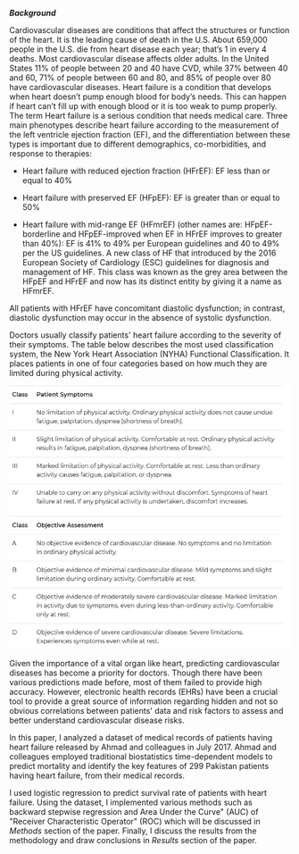 ***Background***

Cardiovascular diseases are conditions that affect the structures or function of the heart. It is the leading cause of death in the U.S. About 659,000 people in the U.S. die from heart disease each year; that’s 1 in every 4 deaths. Most cardiovascular disease affects older adults. In the United States 11% of people between 20 and 40 have CVD, while 37% between 40 and 60, 71% of people between 60 and 80, and 85% of people over 80 have cardiovascular diseases. Heart failure is a condition that develops when heart doesn’t pump enough blood for body’s needs. This can happen if heart can’t fill up with enough blood or it is too weak to pump properly. The term Heart failure is a serious condition that needs medical care. Three main phenotypes describe heart failure according to the measurement of the left ventricle ejection fraction (EF), and the differentiation between these types is important due to different demographics, co-morbidities, and response to therapies:

-   Heart failure with reduced ejection fraction (HFrEF): EF less than or equal to 40%

-   Heart failure with preserved EF (HFpEF): EF is greater than or equal to 50%

-   Heart failure with mid-range EF (HFmrEF) (other names are: HFpEF-borderline and HFpEF-improved when EF in HFrEF improves to greater than 40%): EF is 41% to 49% per European guidelines and 40 to 49% per the US guidelines. A new class of HF that introduced by the 2016 European Society of Cardiology (ESC) guidelines for diagnosis and management of HF. This class was known as the grey area between the HFpEF and HFrEF and now has its distinct entity by giving it a name as HFmrEF.


All patients with HFrEF have concomitant diastolic dysfunction; in contrast, diastolic dysfunction may occur in the absence of systolic dysfunction.

Doctors usually classify patients\' heart failure according to the severity of their symptoms. The table below describes the most used classification system, the New York Heart Association (NYHA) Functional Classification. It places patients in one of four categories based on how much they are limited during physical activity.

![Classification](/Images/image3.png)

Given the importance of a vital organ like heart, predicting cardiovascular diseases has become a priority for doctors. Though there have been various predictions made before, most of them failed to provide high accuracy. However, electronic health records (EHRs) have been a crucial tool to provide a great source of information regarding hidden and not so obvious correlations between patients' data and risk factors to assess and better understand cardiovascular disease risks.

In this paper, I analyzed a dataset of medical records of patients having heart failure released by Ahmad and colleagues in July 2017. Ahmad and colleagues employed traditional biostatistics time-dependent models to predict mortality and identify the key features of 299 Pakistan patients having heart failure, from their medical records.

I used logistic regression to predict survival rate of patients with heart failure. Using the dataset, I implemented various methods such as backward stepwise regression and Area Under the Curve" (AUC) of "Receiver Characteristic Operator" (ROC) which will be discussed in *Methods* section of the paper. Finally, I discuss the results from the methodology and draw conclusions in *Results* section of the paper.



